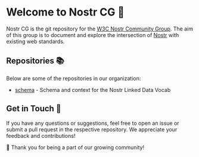 # Welcome to Nostr CG 👋

Nostr CG is the git repository for the [W3C Nostr Community Group](https://www.w3.org/community/nostr/).  The aim of this group is to document and explore the intersection of [Nostr](https://github.com/nostr-protocol/nostr) with existing web standards.

## Repositories 📚

Below are some of the repositories in our organization:

- [schema](https://github.com/nostrcg/schema) - Schema and context for the Nostr Linked Data Vocab

## Get in Touch 📧

If you have any questions or suggestions, feel free to open an issue or submit a pull request in the respective repository. We appreciate your feedback and contributions!

🌱 Thank you for being a part of our growing community!
